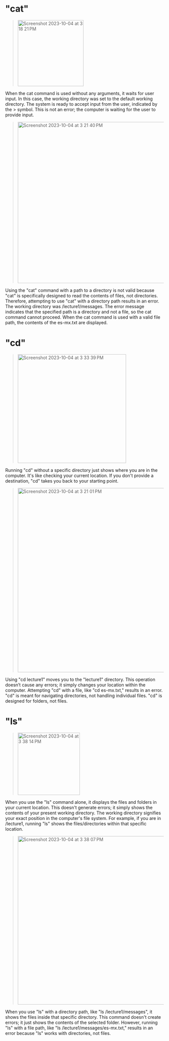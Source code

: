 # "cat"
> <img width="209" alt="Screenshot 2023-10-04 at 3 18 21 PM" src="https://github.com/vssb4214/cse15l-lab-reports/assets/147002913/b40a7983-5e18-4a97-b047-24160c327d81">  

When the cat command is used without any arguments, it waits for user input. In this case, the working directory was set to the default working directory. The system is ready to accept input from the user, indicated by the > symbol. This is not an error; the computer is waiting for the user to provide input.
> <img width="510" alt="Screenshot 2023-10-04 at 3 21 40 PM" src="https://github.com/vssb4214/cse15l-lab-reports/assets/147002913/fa9826b4-1e55-4eaf-822a-449c060d862a">


Using the "cat" command with a path to a directory is not valid because "cat" is specifically designed to read the contents of files, not directories. Therefore, attempting to use "cat" with a directory path results in an error. The working directory was /lecture1/messages. The error message indicates that the specified path is a directory and not a file, so the cat command cannot proceed. When the cat command is used with a valid file path, the contents of the es-mx.txt are displayed. 

# "cd" 

> <img width="344" alt="Screenshot 2023-10-04 at 3 33 39 PM" src="https://github.com/vssb4214/cse15l-lab-reports/assets/147002913/22f65f9e-a88e-48e3-8f9b-0c5ad0f51597">

Running "cd" without a specific directory just shows where you are in the computer. It's like checking your current location. If you don't provide a destination, "cd" takes you back to your starting point.

> <img width="583" alt="Screenshot 2023-10-04 at 3 21 01 PM" src="https://github.com/vssb4214/cse15l-lab-reports/assets/147002913/3e341786-ccc8-4fb3-a424-7d3b66da7c36">


Using "cd lecture1" moves you to the "lecture1" directory. This operation doesn’t cause any errors; it simply changes your location within the computer. Attempting "cd" with a file, like "cd es-mx.txt," results in an error. "cd" is meant for navigating directories, not handling individual files. "cd" is designed for folders, not files.

# "ls"
> <img width="197" alt="Screenshot 2023-10-04 at 3 38 14 PM" src="https://github.com/vssb4214/cse15l-lab-reports/assets/147002913/5b7b9f80-64bb-45c3-acc8-df8bd95e8b00">


When you use the "ls" command alone, it displays the files and folders in your current location. This doesn't generate errors; it simply shows the contents of your present working directory. The working directory signifies your exact position in the computer's file system. For example, if you are in /lecture1, running "ls" shows the files/directories within that specific location.

> <img width="533" alt="Screenshot 2023-10-04 at 3 38 07 PM" src="https://github.com/vssb4214/cse15l-lab-reports/assets/147002913/87ae7fb7-096e-4f4a-a18e-fb6d99d142a1">

When you use "ls" with a directory path, like "ls /lecture1/messages", it shows the files inside that specific directory. This command doesn't create errors; it just shows the contents of the selected folder. However, running "ls" with a file path, like "ls /lecture1/messages/es-mx.txt," results in an error because "ls" works with directories, not files.
